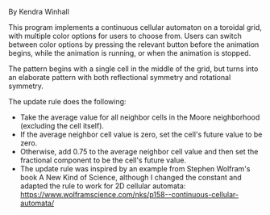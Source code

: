 By Kendra Winhall 

This program implements a continuous cellular automaton on a toroidal grid, with multiple color options for users to choose from. Users can switch between color options by pressing the relevant button before the animation begins, while the animation is running, or when the animation is stopped.

The pattern begins with a single cell in the middle of the grid, but turns into an elaborate pattern with both reflectional symmetry and rotational symmetry.

The update rule does the following:
- Take the average value for all neighbor cells in the Moore neighborhood (excluding the cell itself).
- If the average neighbor cell value is zero, set the cell's future value to be zero.
- Otherwise, add 0.75 to the average neighbor cell value and then set the fractional component to be the cell's future value.
- The update rule was inspired by an example from Stephen Wolfram's book A New Kind of Science, although I changed the constant and adapted the rule to work for 2D cellular automata: https://www.wolframscience.com/nks/p158--continuous-cellular-automata/
